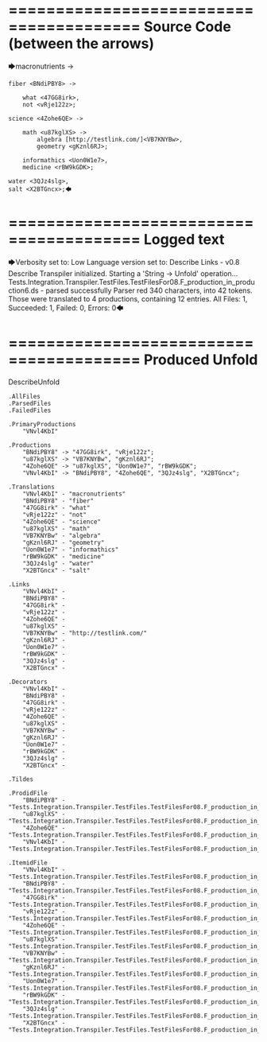 ========================================
Source Code (between the arrows)
========================================

🡆macronutrients <VNvl4KbI> ->

    fiber <BNdiPBY8> ->

        what <47GG8irk>,
        not <vRje122z>;
	
	science <4Zohe6QE> ->
		
		math <u87kglXS> ->
			algebra [http://testlink.com/]<VB7KNYBw>,
			geometry <gKznl6RJ>;
			
		informathics <Uon0W1e7>,
		medicine <rBW9kGDK>;
    
    water <3QJz4slg>,
    salt <X2BTGncx>;🡄

========================================
Logged text
========================================

🡆Verbosity set to: Low
Language version set to: Describe Links - v0.8
Describe Transpiler initialized.
Starting a 'String -> Unfold' operation...
Tests.Integration.Transpiler.TestFiles.TestFilesFor08.F_production_in_production6.ds - parsed successfully
Parser red 340 characters, into 42 tokens.
Those were translated to 4 productions, containing 12 entries.
All Files: 1, Succeeded: 1, Failed: 0, Errors: 0🡄

========================================
Produced Unfold
========================================

DescribeUnfold

    .AllFiles
    .ParsedFiles
    .FailedFiles

    .PrimaryProductions
        "VNvl4KbI" 

    .Productions
        "BNdiPBY8" -> "47GG8irk", "vRje122z";
        "u87kglXS" -> "VB7KNYBw", "gKznl6RJ";
        "4Zohe6QE" -> "u87kglXS", "Uon0W1e7", "rBW9kGDK";
        "VNvl4KbI" -> "BNdiPBY8", "4Zohe6QE", "3QJz4slg", "X2BTGncx";

    .Translations
        "VNvl4KbI" - "macronutrients"
        "BNdiPBY8" - "fiber"
        "47GG8irk" - "what"
        "vRje122z" - "not"
        "4Zohe6QE" - "science"
        "u87kglXS" - "math"
        "VB7KNYBw" - "algebra"
        "gKznl6RJ" - "geometry"
        "Uon0W1e7" - "informathics"
        "rBW9kGDK" - "medicine"
        "3QJz4slg" - "water"
        "X2BTGncx" - "salt"

    .Links
        "VNvl4KbI" - 
        "BNdiPBY8" - 
        "47GG8irk" - 
        "vRje122z" - 
        "4Zohe6QE" - 
        "u87kglXS" - 
        "VB7KNYBw" - "http://testlink.com/"
        "gKznl6RJ" - 
        "Uon0W1e7" - 
        "rBW9kGDK" - 
        "3QJz4slg" - 
        "X2BTGncx" - 

    .Decorators
        "VNvl4KbI" - 
        "BNdiPBY8" - 
        "47GG8irk" - 
        "vRje122z" - 
        "4Zohe6QE" - 
        "u87kglXS" - 
        "VB7KNYBw" - 
        "gKznl6RJ" - 
        "Uon0W1e7" - 
        "rBW9kGDK" - 
        "3QJz4slg" - 
        "X2BTGncx" - 

    .Tildes

    .ProdidFile
        "BNdiPBY8" - "Tests.Integration.Transpiler.TestFiles.TestFilesFor08.F_production_in_production6.ds"
        "u87kglXS" - "Tests.Integration.Transpiler.TestFiles.TestFilesFor08.F_production_in_production6.ds"
        "4Zohe6QE" - "Tests.Integration.Transpiler.TestFiles.TestFilesFor08.F_production_in_production6.ds"
        "VNvl4KbI" - "Tests.Integration.Transpiler.TestFiles.TestFilesFor08.F_production_in_production6.ds"

    .ItemidFile
        "VNvl4KbI" - "Tests.Integration.Transpiler.TestFiles.TestFilesFor08.F_production_in_production6.ds"
        "BNdiPBY8" - "Tests.Integration.Transpiler.TestFiles.TestFilesFor08.F_production_in_production6.ds"
        "47GG8irk" - "Tests.Integration.Transpiler.TestFiles.TestFilesFor08.F_production_in_production6.ds"
        "vRje122z" - "Tests.Integration.Transpiler.TestFiles.TestFilesFor08.F_production_in_production6.ds"
        "4Zohe6QE" - "Tests.Integration.Transpiler.TestFiles.TestFilesFor08.F_production_in_production6.ds"
        "u87kglXS" - "Tests.Integration.Transpiler.TestFiles.TestFilesFor08.F_production_in_production6.ds"
        "VB7KNYBw" - "Tests.Integration.Transpiler.TestFiles.TestFilesFor08.F_production_in_production6.ds"
        "gKznl6RJ" - "Tests.Integration.Transpiler.TestFiles.TestFilesFor08.F_production_in_production6.ds"
        "Uon0W1e7" - "Tests.Integration.Transpiler.TestFiles.TestFilesFor08.F_production_in_production6.ds"
        "rBW9kGDK" - "Tests.Integration.Transpiler.TestFiles.TestFilesFor08.F_production_in_production6.ds"
        "3QJz4slg" - "Tests.Integration.Transpiler.TestFiles.TestFilesFor08.F_production_in_production6.ds"
        "X2BTGncx" - "Tests.Integration.Transpiler.TestFiles.TestFilesFor08.F_production_in_production6.ds"

